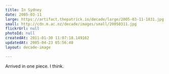 ```yaml
---
title: In Sydney
date: 2005-03-11
large: https://artifact.thepatrick.io/decade/large/2005-03-11-1831.jpg
small: http://cdn.m.ac.nz/decade/images/small/20050311.jpg
flickrUrl: null
photoId: null
createdAt: 2011-01-30 11:07:18.149162
updatedAt: 2005-04-23 05:56:48
layout: decade-image

---
```

Arrived in one piece. I think.

